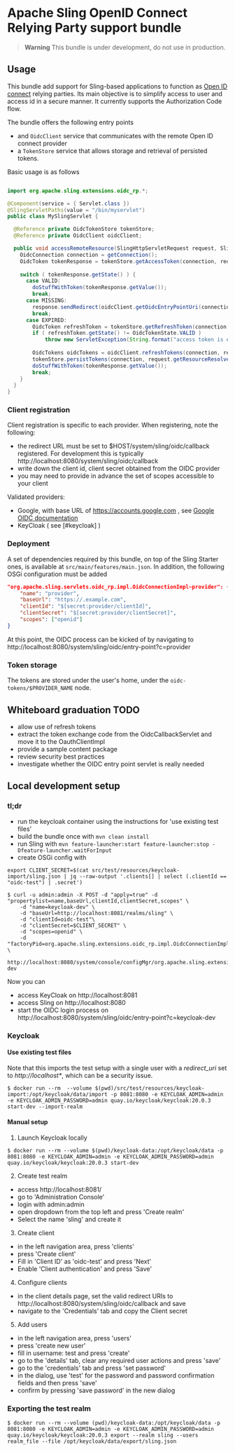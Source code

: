 # Apache Sling OpenID Connect Relying Party support bundle

> **Warning**
> This bundle is under development, do not use in production.

## Usage

This bundle add support for Sling-based applications to function as
[Open ID connect](https://openid.net/developers/how-connect-works/) relying parties. Its main
objective is to simplify access to user and access id in a secure manner. It currently supports
the Authorization Code flow.

The bundle offers the following entry points

- and `OidcClient` service that communicates with the remote Open ID connect provider
- a `TokenStore` service that allows storage and retrieval of persisted tokens.

Basic usage is as follows

```java

import org.apache.sling.extensions.oidc_rp.*;

@Component(service = { Servlet.class })
@SlingServletPaths(value = "/bin/myservlet")
public class MySlingServlet {

  @Reference private OidcTokenStore tokenStore;
  @Reference private OidcClient oidcClient;

  public void accessRemoteResource(SlingHttpServletRequest request, SlingHttpServletResponse response) {
    OidcConnection connection = getConnection();
    OidcToken tokenResponse = tokenStore.getAccessToken(connection, request.getResourceResolver());
    
    switch ( tokenResponse.getState() ) {
      case VALID:
        doStuffWithToken(tokenResponse.getValue());
        break;
      case MISSING:
        response.sendRedirect(oidcClient.getOidcEntryPointUri(connection, request, "/bin/myservlet").toString());
        break;
      case EXPIRED:
        OidcToken refreshToken = tokenStore.getRefreshToken(connection, request.getResourceResolver());
        if ( refreshToken.getState() != OidcTokenState.VALID )
            throw new ServletException(String.format("access token is expired but refresh token not found ( state = %s)", refreshToken.getState()));
        
        OidcTokens oidcTokens = oidcClient.refreshTokens(connection, refreshToken.getValue());
        tokenStore.persistTokens(connection, request.getResourceResolver(), oidcTokens);
        doStuffWithToken(tokenResponse.getValue());
        break;
    }
  }
}
```

### Client registration

Client registration is specific to each provider. When registering, note the following:

- the redirect URL must be set to $HOST/system/sling/oidc/callback registered. For development this is typically http://localhost:8080/system/sling/oidc/callback
- write down the client id, client secret obtained from the OIDC provider
- you may need to provide in advance the set of scopes accessible to your client

Validated providers:

- Google, with base URL of https://accounts.google.com , see [Google OIDC documentation](https://developers.google.com/identity/protocols/oauth2/openid-connect)
- KeyCloak ( see [#keycloak] )

### Deployment

A set of dependencies required by this bundle, on top of the Sling Starter ones, is available at `src/main/features/main.json`.
In addition, the following OSGi configuration must be added

```json
"org.apache.sling.servlets.oidc_rp.impl.OidcConnectionImpl~provider": {
    "name": "provider",
    "baseUrl": "https://.example.com",
    "clientId": "$[secret:provider/clientId]",
    "clientSecret": "$[secret:provider/clientSecret]",
    "scopes": ["openid"]
}
```

At this point, the OIDC process can be kicked of by navigating to http://localhost:8080/system/sling/oidc/entry-point?c=provider

### Token storage

The tokens are stored under the user's home, under the `oidc-tokens/$PROVIDER_NAME` node.


## Whiteboard graduation TODO 

- allow use of refresh tokens
- extract the token exchange code from the OidcCallbackServlet and move it to the OauthClientImpl
- provide a sample content package
- review security best practices
- investigate whether the OIDC entry point servlet is really needed


## Local development setup

### tl;dr

- run the keycloak container using the instructions for 'use existing test files'
- build the bundle once with `mvn clean install`
- run Sling with `mvn feature-launcher:start feature-launcher:stop -Dfeature-launcher.waitForInput`
- create OSGi config with 

```
export CLIENT_SECRET=$(cat src/test/resources/keycloak-import/sling.json | jq --raw-output '.clients[] | select (.clientId == "oidc-test") | .secret')

$ curl -u admin:admin -X POST -d "apply=true" -d "propertylist=name,baseUrl,clientId,clientSecret,scopes" \
    -d "name=keycloak-dev" \
    -d "baseUrl=http://localhost:8081/realms/sling" \
    -d "clientId=oidc-test"\
    -d "clientSecret=$CLIENT_SECRET" \
    -d "scopes=openid" \
    -d "factoryPid=org.apache.sling.extensions.oidc_rp.impl.OidcConnectionImpl" \
    http://localhost:8080/system/console/configMgr/org.apache.sling.extensions.oidc_rp.impl.OidcConnectionImpl~keycloak-dev
```

Now you can 

- access KeyCloak on http://localhost:8081 
- access Sling on http://localhost:8080
- start the OIDC login process on http://localhost:8080/system/sling/oidc/entry-point?c=keycloak-dev

### Keycloak

#### Use existing test files

Note that this imports the test setup with a single user with a _redirect_uri_ set to _http://localhost*_, which can be a security issue.

```
$ docker run --rm  --volume $(pwd)/src/test/resources/keycloak-import:/opt/keycloak/data/import -p 8081:8080 -e KEYCLOAK_ADMIN=admin -e KEYCLOAK_ADMIN_PASSWORD=admin quay.io/keycloak/keycloak:20.0.3 start-dev --import-realm
```

#### Manual setup

1. Launch Keycloak locally

```
$ docker run --rm --volume $(pwd)/keycloak-data:/opt/keycloak/data -p 8081:8080 -e KEYCLOAK_ADMIN=admin -e KEYCLOAK_ADMIN_PASSWORD=admin quay.io/keycloak/keycloak:20.0.3 start-dev
```

2. Create test realm

- access http://localhost:8081/
- go to 'Administration Console'
- login with admin:admin
- open dropdown from the top left and press 'Create realm'
- Select the name 'sling' and create it

3. Create client

- in the left navigation area, press 'clients'
- press 'Create client'
- Fill in 'Client ID' as 'oidc-test' and press 'Next'
- Enable 'Client authentication' and press 'Save'

4. Configure clients

- in the client details page, set the valid redirect URIs to http://localhost:8080/system/sling/oidc/callback and save
- navigate to the 'Credentials' tab and copy the Client secret

5. Add users

- in the left navigation area, press 'users'
- press 'create new user'
- fill in username: test and press 'create'
- go to the 'details' tab, clear any required user actions and press 'save'
- go to the 'credentials' tab and press 'set password'
- in the dialog, use 'test' for the password and password confirmation fields and then press 'save'
- confirm by pressing 'save password' in the new dialog


### Exporting the test realm

```
$ docker run --rm --volume (pwd)/keycloak-data:/opt/keycloak/data -p 8081:8080 -e KEYCLOAK_ADMIN=admin -e KEYCLOAK_ADMIN_PASSWORD=admin quay.io/keycloak/keycloak:20.0.3 export --realm sling --users realm_file --file /opt/keycloak/data/export/sling.json
```
